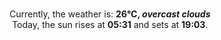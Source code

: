 <p  align="center"><br/>Currently, the weather is: <b> 26°C, <i>overcast clouds</i></b></br>Today, the sun rises at <b>05:31</b> and sets at <b>19:03</b>.</p>